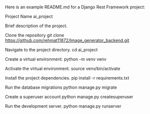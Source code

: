 Here is an example README.md for a Django Rest Framework project:

Project Name
ai_project

Brief description of the project.

Clone the repository
git clone https://github.com/rehmat11872/Image_generator_backend.git

Navigate to the project directory.
cd ai_project

Create a virtual environment.
python -m venv venv

Activate the virtual environment.
source venv/bin/activate

Install the project dependencies.
pip install -r requirements.txt

Run the database migrations
python manage.py migrate

Create a superuser account
python manage.py createsuperuser

Run the development server.
python manage.py runserver

